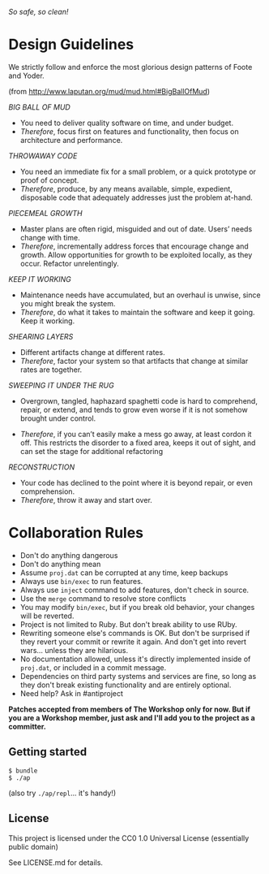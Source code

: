 *So safe, so clean!*


# Design Guidelines

We strictly follow and enforce the most glorious design patterns of Foote and Yoder.

(from http://www.laputan.org/mud/mud.html#BigBallOfMud)

*BIG BALL OF MUD*

- You need to deliver quality software on time, and under budget.
- *Therefore*, focus first on features and functionality, then focus on architecture and performance.

*THROWAWAY CODE*

- You need an immediate fix for a small problem, or a quick prototype or proof of concept.
- *Therefore*, produce, by any means available, simple, expedient, disposable code that adequately addresses just the problem at-hand.

*PIECEMEAL GROWTH*

- Master plans are often rigid, misguided and out of date. Users’ needs change with time.
- *Therefore*, incrementally address forces that encourage change and growth. Allow opportunities for growth to be exploited locally, as they occur. Refactor unrelentingly.

*KEEP IT WORKING*

- Maintenance needs have accumulated, but an overhaul is unwise, since you might break the system.
- *Therefore*, do what it takes to maintain the software and keep it going. Keep it working.

*SHEARING LAYERS*

- Different artifacts change at different rates.
- *Therefore*, factor your system so that artifacts that change at similar rates are together.

*SWEEPING IT UNDER THE RUG*

- Overgrown, tangled, haphazard spaghetti code is hard to comprehend, repair, or extend, and tends to grow even worse if it is not somehow brought under control.

- *Therefore*, if you can’t easily make a mess go away, at least cordon it off. This restricts the disorder to a fixed area, keeps it out of sight, and can set the stage for additional refactoring

*RECONSTRUCTION*

- Your code has declined to the point where it is beyond repair, or even comprehension.
- *Therefore*, throw it away and start over.

# Collaboration Rules

* Don't do anything dangerous
* Don't do anything mean
* Assume `proj.dat` can be corrupted at any time, keep backups
* Always use `bin/exec` to run features.
* Always use `inject` command to add features, don't check in source.
* Use the `merge` command to resolve store conflicts
* You may modify `bin/exec`, but if you break old behavior,
your changes will be reverted.
* Project is not limited to Ruby. But don't break ability to use RUby.
* Rewriting someone else's commands is OK. But don't be surprised if they
revert your commit or rewrite it again. And don't get into revert wars...
unless they are hilarious.
* No documentation allowed, unless it's directly implemented inside of `proj.dat`,
or included in a commit message.
* Dependencies on third party systems and services are fine, so long as they
don't break existing functionality and are entirely optional.
* Need help? Ask in #antiproject

**Patches accepted from members of The Workshop only for now. But if you are a Workshop member, just ask and I'll add you to the project as a committer.**

## Getting started

```
$ bundle
$ ./ap
```

(also try `./ap/repl`... it's handy!)

## License

This project is licensed under the CC0 1.0 Universal License
(essentially public domain)

See LICENSE.md for details.
